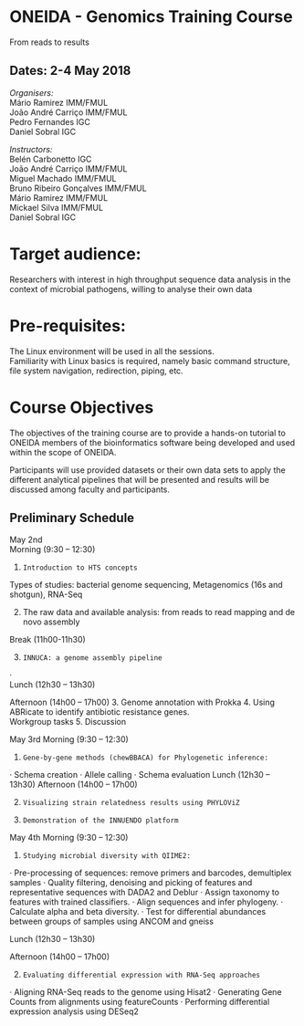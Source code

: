 # ONEIDA - Genomics Training Course 
From reads to results

 
## Dates: 2-4 May 2018
 
_Organisers:_ 
<br>Mário Ramirez            IMM/FMUL
<br>João André Carriço        IMM/FMUL
<br>Pedro Fernandes         IGC
<br>Daniel Sobral            IGC

_Instructors:_
<br>Belén Carbonetto        IGC
<br>João André Carriço        IMM/FMUL
<br>Miguel Machado        IMM/FMUL
<br>Bruno Ribeiro Gonçalves    IMM/FMUL
<br>Mário Ramirez            IMM/FMUL
<br>Mickael Silva            IMM/FMUL
<br>Daniel Sobral            IGC
 
# Target audience:
Researchers with interest in high throughput sequence data analysis in the context of microbial pathogens, willing to analyse their own data
 
# Pre-requisites:
The Linux environment will be used in all the sessions. 
<br>Familiarity with Linux basics is required, namely basic command structure, file system navigation, redirection, piping, etc.

# Course Objectives
The objectives of the training course are to provide a hands-on tutorial to ONEIDA members of the bioinformatics software being developed and used within the scope of ONEIDA.
 
Participants will use provided datasets or their own data sets to apply the different analytical pipelines that will be presented and results will be discussed among faculty and participants. 
 
## Preliminary Schedule 
 
May 2nd              
Morning  (9:30 – 12:30)
1.     Introduction to HTS concepts
Types of studies: bacterial genome sequencing, Metagenomics (16s and shotgun), RNA-Seq

2. The raw data and available analysis: from reads to read mapping and de novo assembly  

Break (11h00-11h30)

3.     INNUCA: a genome assembly pipeline
·       
Lunch (12h30 – 13h30)

Afternoon (14h00 – 17h00)
3.     Genome annotation with Prokka
4.     Using ABRicate to identify antibiotic resistance genes.   
  Workgroup tasks
5.     Discussion
  
May 3rd 
Morning  (9:30 – 12:30)

1.     Gene-by-gene methods (chewBBACA) for Phylogenetic inference:
·      Schema creation
·      Allele calling
·      Schema evaluation
Lunch (12h30 – 13h30)
Afternoon (14h00 – 17h00)

2.     Visualizing strain relatedness results using PHYLOViZ
3.     Demonstration of the INNUENDO platform

May 4th
Morning  (9:30 – 12:30)
 
1.     Studying microbial diversity with QIIME2:
·      Pre-processing of sequences: remove primers and barcodes, demultiplex
samples
·      Quality filtering, denoising and picking of features and representative
sequences with DADA2 and Deblur
·      Assign taxonomy to features with trained classifiers.
·      Align sequences and infer phylogeny.
·      Calculate alpha and beta diversity.
·      Test for differential abundances between groups of samples using ANCOM and gneiss

Lunch (12h30 – 13h30)

Afternoon (14h00 – 17h00)

2.     Evaluating differential expression with RNA-Seq approaches
·       Aligning RNA-Seq reads to the genome using Hisat2
·       Generating Gene Counts from alignments using featureCounts
· Performing differential expression analysis using DESeq2

